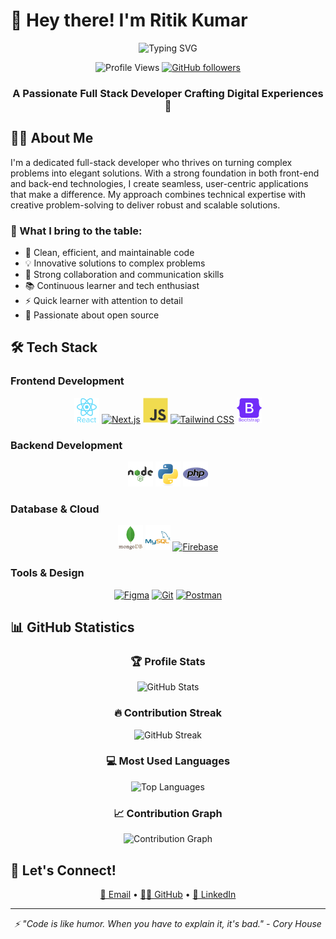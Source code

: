 # 👋 Hey there! I'm Ritik Kumar

<div align="center">
  <img src="https://readme-typing-svg.demolab.com?font=Fira+Code&weight=600&size=28&duration=4000&pause=1000&color=2F81F7&center=true&vCenter=true&random=false&width=435&lines=Full+Stack+Developer;MERN+Stack+Expert;UI%2FUX+Enthusiast;Problem+Solver" alt="Typing SVG" />
  
  <p align="center">
    <img src="https://komarev.com/ghpvc/?username=mrroy01-bit&label=Profile%20views&color=0e75b6&style=flat" alt="Profile Views" />
    <a href="https://github.com/mrroy01-bit?tab=followers">
      <img src="https://img.shields.io/github/followers/mrroy01-bit?label=Followers&style=social" alt="GitHub followers" />
    </a>
  </p>
  <h3>A Passionate Full Stack Developer Crafting Digital Experiences 🚀</h3>
</div>

## 👨‍💻 About Me

I'm a dedicated full-stack developer who thrives on turning complex problems into elegant solutions. With a strong foundation in both front-end and back-end technologies, I create seamless, user-centric applications that make a difference. My approach combines technical expertise with creative problem-solving to deliver robust and scalable solutions.

### 💫 What I bring to the table:
- 🎯 Clean, efficient, and maintainable code
- 💡 Innovative solutions to complex problems
- 🤝 Strong collaboration and communication skills
- 📚 Continuous learner and tech enthusiast
- ⚡ Quick learner with attention to detail
- 🌟 Passionate about open source

## 🛠️ Tech Stack

### Frontend Development
<div align="center">
  <a href="https://reactjs.org/" target="_blank" rel="noreferrer"><img src="https://raw.githubusercontent.com/devicons/devicon/master/icons/react/react-original-wordmark.svg" alt="React" width="40" height="40"/></a>
  <a href="https://nextjs.org/" target="_blank" rel="noreferrer"><img src="https://cdn.worldvectorlogo.com/logos/nextjs-2.svg" alt="Next.js" width="40" height="40"/></a>
  <a href="https://developer.mozilla.org/en-US/docs/Web/JavaScript" target="_blank" rel="noreferrer"><img src="https://raw.githubusercontent.com/devicons/devicon/master/icons/javascript/javascript-original.svg" alt="JavaScript" width="40" height="40"/></a>
  <a href="https://tailwindcss.com/" target="_blank" rel="noreferrer"><img src="https://www.vectorlogo.zone/logos/tailwindcss/tailwindcss-icon.svg" alt="Tailwind CSS" width="40" height="40"/></a>
  <a href="https://getbootstrap.com" target="_blank" rel="noreferrer"><img src="https://raw.githubusercontent.com/devicons/devicon/master/icons/bootstrap/bootstrap-plain-wordmark.svg" alt="Bootstrap" width="40" height="40"/></a>
</div>

### Backend Development
<div align="center">
  <a href="https://nodejs.org" target="_blank" rel="noreferrer"><img src="https://raw.githubusercontent.com/devicons/devicon/master/icons/nodejs/nodejs-original-wordmark.svg" alt="Node.js" width="40" height="40"/></a>
  <a href="https://www.python.org" target="_blank" rel="noreferrer"><img src="https://raw.githubusercontent.com/devicons/devicon/master/icons/python/python-original.svg" alt="Python" width="40" height="40"/></a>
  <a href="https://www.php.net" target="_blank" rel="noreferrer"><img src="https://raw.githubusercontent.com/devicons/devicon/master/icons/php/php-original.svg" alt="PHP" width="40" height="40"/></a>
</div>

### Database & Cloud
<div align="center">
  <a href="https://www.mongodb.com/" target="_blank" rel="noreferrer"><img src="https://raw.githubusercontent.com/devicons/devicon/master/icons/mongodb/mongodb-original-wordmark.svg" alt="MongoDB" width="40" height="40"/></a>
  <a href="https://www.mysql.com/" target="_blank" rel="noreferrer"><img src="https://raw.githubusercontent.com/devicons/devicon/master/icons/mysql/mysql-original-wordmark.svg" alt="MySQL" width="40" height="40"/></a>
  <a href="https://firebase.google.com/" target="_blank" rel="noreferrer"><img src="https://www.vectorlogo.zone/logos/firebase/firebase-icon.svg" alt="Firebase" width="40" height="40"/></a>
</div>

### Tools & Design
<div align="center">
  <a href="https://www.figma.com/" target="_blank" rel="noreferrer"><img src="https://www.vectorlogo.zone/logos/figma/figma-icon.svg" alt="Figma" width="40" height="40"/></a>
  <a href="https://git-scm.com/" target="_blank" rel="noreferrer"><img src="https://www.vectorlogo.zone/logos/git-scm/git-scm-icon.svg" alt="Git" width="40" height="40"/></a>
  <a href="https://postman.com" target="_blank" rel="noreferrer"><img src="https://www.vectorlogo.zone/logos/getpostman/getpostman-icon.svg" alt="Postman" width="40" height="40"/></a>
</div>

## 📊 GitHub Statistics

<div align="center">
  
  ### 🏆 Profile Stats
  <img src="https://github-readme-stats.vercel.app/api?username=mrroy01-bit&show_icons=true&theme=tokyonight&count_private=true&hide_border=true" alt="GitHub Stats" />
  
  ### 🔥 Contribution Streak
  <img src="https://github-readme-streak-stats.herokuapp.com/?user=mrroy01-bit&theme=tokyonight&hide_border=true" alt="GitHub Streak" />
  
  ### 💻 Most Used Languages
  <img src="https://github-readme-stats.vercel.app/api/top-langs/?username=mrroy01-bit&layout=compact&theme=tokyonight&hide_border=true&langs_count=8" alt="Top Languages" />
  
  ### 📈 Contribution Graph
  <img src="https://github-profile-summary-cards.vercel.app/api/cards/profile-details?username=mrroy01-bit&theme=tokyonight" alt="Contribution Graph" />
</div>

## 🤝 Let's Connect!

<div align="center">
  <a href="mailto:ritikkumar2825@gmail.com">📧 Email</a> •
  <a href="https://github.com/mrroy01-bit">👨‍💻 GitHub</a> •
  <a href="https://www.linkedin.com/in/ritik-kumar-roy0211/">💼 LinkedIn</a>
</div>

---
<div align="center">
  <i>⚡ "Code is like humor. When you have to explain it, it's bad." - Cory House</i>
</div>
